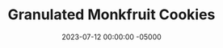 ---
layout: post
title: "Granulated Monkfruit Cookies"
date:   2023-07-12 00:00:00 -05000
categories: 
- Recipes
- Healthier Dessert
permalink: /recipes/monk-fruit-cookies
image: /assets/Food/Healthier Dessert/Monk Fruit Cookie/monk-fruit-cover.jpg
ing: monkfruit-ing
facts: monkfruit-facts
Prep: 10
Rest: 30
Cook: 8
Source1: 
Source2: 
whisk: https://s.samsungfood.com/oykiY
tags: 
- monk fruit
- stevia
- chocolate
- cinnamon
- gluten free
- oat flour
- whole wheat
- raisin
- nut
- pb2
- flour
- applesauce
- granular
- allulose
- erythritol
- oatmeal raisin
Description: Delicious cookies made without sugar and butter? Want more protein? Use PB2 or casein protein. Healthy fats? Use almond flour. More fiber? Use oat flour or whole wheat flour. Feel free to mix up the mix-ins as well. The cookies pictured here are a half and half blend of oat and almond flour, with some dark chocolate chips. The possibilities are endless.  If you have liquid sweetener instead, check out my <a href="syrup-cookies">Sugar Free Syrup Cookies</a>, or use maple syrup in my <a href="oatmeal-chocolate-cookies">Oatmeal Chocolate Chip Cookies</a>
Instructions: 
- Combine the base ingredients in a large bowl - granulated monk fruit (or any other granular sweetener), unsweetened applesauce, vanilla extract, baking soda, and salt<br><br>

- Here are some example flavors that you can make<br>
- <b>Chocolate Chip</b> - whole wheat flour (1 cup, 124 g), and chopped sugar free chocolate (1/4 cup, 45 g)<br>
- <b>Oatmeal Raisin</b> - cinnamon (1/2 tsp), oat flour (1.33 cup, 120 g), and raisins (1/4 cup, 40 g)<br>
- <b>Peanut Chocolate</b> - PB2 (1 cup, 100 g, omit the salt if using PB2), and chopped sugar free chocolate (1/4 cup, 45 g)<br>
- <b>Almond</b> - almond extract (1/2 tsp, 2.5 g), and almond flour (1 cup, 112 g)<br>
- <b>Coconut</b> - blended unsweetened coconut flakes (1 cup, 100 g), and a drizzle of melted chocolate on the baked cookies at the end<br><br>

- Choose your flavor. Here, the flour is oat flour, with some dark chocolate chips folded in. Let the dough chill in the fridge for at least 30 minutes to an hour to harden<br><br>

- Preheat the oven to 350F and line a large cookie sheet with parchment paper. Roll into cookies, and flatten as desired (they won't flatten as they cook)<br><br>
- <center><img src="/assets/Food/Healthier Dessert/Monk Fruit Cookie/monk-fruit-3.jpg" alt="" class="instruction-image"></center><br>

- Bake in your preheat oven for about 8 minutes.  Let the cookies cool on the pan for 5 minutes, then transfer to a cooling rack
---